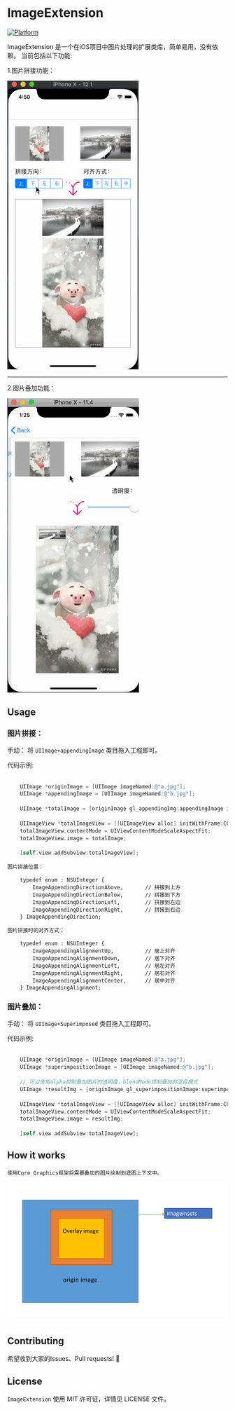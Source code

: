 # ImageExtension

 [![Platform](http://img.shields.io/badge/platform-ios-blue.svg?style=flat
)](https://developer.apple.com/iphone/index.action)

ImageExtension 是一个在iOS项目中图片处理的扩展类库，简单易用，没有依赖。
当前包括以下功能:

1.图片拼接功能：

![ImageAppending](https://github.com/ghostlordstar/PicRepo/blob/master/DemoShowImg/ImageExtension/imageAppending_Demo_show_gif_001.gif?raw=true)

---------

2.图片叠加功能：

![ImageSuperimposition](https://github.com/ghostlordstar/PicRepo/blob/master/DemoShowImg/ImageExtension/ImageExtension_Demo_superimposedImage_git_001.gif?raw=true)


## Usage

### 图片拼接：

手动：
    将 `UIImage+appendingImage` 类目拖入工程即可。

代码示例:

```objective-c
    
    UIImage *originImage = [UIImage imageNamed:@"a.jpg"];
    UIImage *appendingImage = [UIImage imageNamed:@"b.jpg"];
    
    UIImage *totalImage = [originImage gl_appendingImg:appendingImage imageGap:10.0f appendingDirection:ImageAppendingDirectionAbove appendingAlignment:ImageAppendingAlignmentCenter];
    
    UIImageView *totalImageView = [[UIImageView alloc] initWithFrame:CGRectMake(20, 100, 200, 200)];
    totalImageView.contentMode = UIViewContentModeScaleAspectFit;
    totalImageView.image = totalImage;
    
    [self.view addSubview:totalImageView];

```

`图片拼接位置：`
```
    typedef enum : NSUInteger {
        ImageAppendingDirectionAbove,       // 拼接到上方
        ImageAppendingDirectionBelow,       // 拼接到下方
        ImageAppendingDirectionLeft,        // 拼接到左边
        ImageAppendingDirectionRight,       // 拼接到右边
    } ImageAppendingDirection;
```

`图片拼接时的对齐方式；`
```
    typedef enum : NSUInteger {
        ImageAppendingAlignmentUp,          // 居上对齐
        ImageAppendingAlignmentDown,        // 居下对齐
        ImageAppendingAlignmentLeft,        // 居左对齐
        ImageAppendingAlignmentRight,       // 居右对齐
        ImageAppendingAlignmentCenter,      // 居中对齐
    } ImageAppendingAlignment;
```

### 图片叠加：
手动：
    将 `UIImage+Superimposed` 类目拖入工程即可。

代码示例:

```objective-c
    
    UIImage *originImage = [UIImage imageNamed:@"a.jpg"];
    UIImage *superimpositionImage = [UIImage imageNamed:@"b.jpg"];

    // 可以使用alpha控制叠加图片的透明度，blendMode控制叠加的混合模式
    UIImage *resultImg = [originImage gl_superimpositionImage:superimpositionImage superpositionRect:CGRectMake(0, 0, 100.0f, 50.0f) imageInsets:UIEdgeInsetsMake(10, 10, 10, 10) blendMode:kCGBlendModeNormal alpha:1.0];
    
    UIImageView *totalImageView = [[UIImageView alloc] initWithFrame:CGRectMake(20, 100, 200, 200)];
    totalImageView.contentMode = UIViewContentModeScaleAspectFit;
    totalImageView.image = resultImg;
    
    [self.view addSubview:totalImageView];

```

## How it works
    使用Core Graphics框架将需要叠加的图片绘制到底图上下文中。

![ImageSuperimpositionWork](https://github.com/ghostlordstar/PicRepo/blob/master/DemoShowImg/ImageExtension/ImageExtension_work_superimaposition_001.png?raw=true)

## Contributing
希望收到大家的Issues、Pull requests! 📩

## License
`ImageExtension` 使用 MIT 许可证，详情见 LICENSE 文件。
